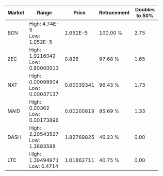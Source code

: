 | Market | Range | Price| Retracement | Doubles to 50% |
| --- | --- | --- | --- | --- |
| BCN | High: 4.74E-5<br />Low: 1.052E-5 | 1.052E-5 | 100.00 % | 2.75 |
| ZEC | High: 1.9216049<br />Low: 0.80000013 | 0.826 | 97.68 % | 1.65 |
| NXT | High: 0.00098904<br />Low: 0.00037137 | 0.00039341 | 96.43 % | 1.73 |
| MAID | High: 0.00362<br />Low: 0.00173896 | 0.00200819 | 85.69 % | 1.33 |
| DASH | High: 2.20543527<br />Low: 1.3883588 | 1.82769825 | 46.23 % | 0.00 |
| LTC | High: 1.39494971<br />Low: 0.4714 | 1.01862711 | 40.75 % | 0.00 |
